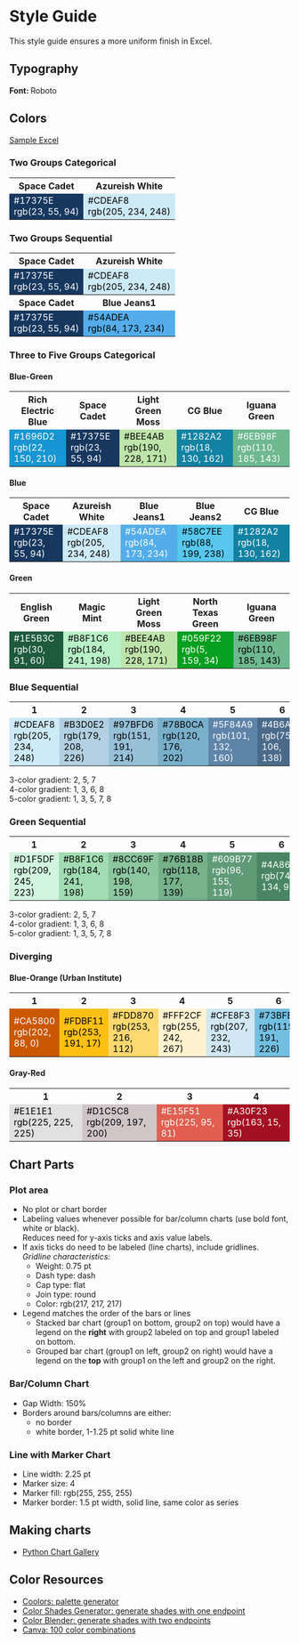 # Style Guide

This style guide ensures a more uniform finish in Excel.

## Typography
<b> Font: </b> Roboto

## Colors
[Sample Excel](./assets/spreadsheets/StyleGuide.xlsx)

<!-- HTML -->
<h3>Two Groups Categorical
    </h3>
<table class="myTable">
	<tr>
		<th>Space Cadet</th>
		<th>Azureish White</th>
	</tr>
	<tr>
		<td style="background-color:#17375E;color:white;">#17375E <br>rgb(23, 55, 94)</td>
        <td style="background-color:#CDEAF8;color:black;">#CDEAF8 <br>rgb(205, 234, 248)</td> 
	</tr>
</table>

    
<h3>Two Groups Sequential
    </h3>
<table class="myTable">
	<tr>
		<th>Space Cadet</th>
		<th>Azureish White</th>
	</tr>
	<tr>
		<td style="background-color:#17375E;color:white;">#17375E <br>rgb(23, 55, 94)</td>
        <td style="background-color:#CDEAF8;color:black;">#CDEAF8 <br>rgb(205, 234, 248)</td> 
	</tr>
	<tr>
		<th>Space Cadet</th>
		<th>Blue Jeans1</th>
	</tr>
	<tr>
		<td style="background-color:#17375E;color:white;">#17375E <br>rgb(23, 55, 94)</td>
        <td style="background-color:#54ADEA;color:black;">#54ADEA <br>rgb(84, 173, 234)</td> 
	</tr>    
</table>

     
<h3>Three to Five Groups Categorical</h3>
<h4> Blue-Green </h4>
<table class="myTable">
	<tr>
		<th>Rich Electric Blue</th>
		<th>Space Cadet</th>
		<th>Light Green Moss</th>
		<th>CG Blue</th>
		<th>Iguana Green</th>        
	</tr>    
    <tr>
		<td style="background-color:#1696D2;color:white;">#1696D2 <br>rgb(22, 150, 210)</td>
        <td style="background-color:#17375E;color:white;">#17375E <br>rgb(23, 55, 94)</td>
        <td style="background-color:#BEE4AB;color:black;">#BEE4AB <br>rgb(190, 228, 171)</td>
        <td style="background-color:#1282A2;color:white;">#1282A2 <br>rgb(18, 130, 162)</td> 
        <td style="background-color:#6EB98F ;color:white;">#6EB98F <br>rgb(110, 185, 143)</td>         
    </tr>
  
</table>
    
    
<h4>Blue</h4>
<table class="myTable">
	<tr>
		<th>Space Cadet</th>
		<th>Azureish White</th>
		<th>Blue Jeans1</th>
		<th>Blue Jeans2</th>
		<th>CG Blue</th>        
	</tr>
	<tr>
		<td style="background-color:#17375E;color:white;">#17375E <br>rgb(23, 55, 94)</td>
        <td style="background-color:#CDEAF8;color:black;">#CDEAF8 <br>rgb(205, 234, 248)</td>
		<td style="background-color:#54ADEA;color:white;">#54ADEA <br>rgb(84, 173, 234)</td>
		<td style="background-color:#58C7EE;color:black;">#58C7EE <br>rgb(88, 199, 238)</td>
        <td style="background-color:#1282A2;color:white;">#1282A2 <br>rgb(18, 130, 162)</td> 
	</tr>
</table>

<h4>Green </h4>
<table class="myTable">
    <tr>
		<th>English Green</th>
		<th>Magic Mint</th>
		<th>Light Green Moss</th>
		<th>North Texas Green</th>
		<th>Iguana Green</th>        
	</tr>
	<tr>
		<td style="background-color:#1E5B3C;color:white;">#1E5B3C <br>rgb(30, 91, 60)</td>
        <td style="background-color:#B8F1C6;color:black;">#B8F1C6 <br>rgb(184, 241, 198)</td>
		<td style="background-color:#BEE4AB;color:black;">#BEE4AB <br>rgb(190, 228, 171)</td>
		<td style="background-color:#059F22;color:white;">#059F22 <br>rgb(5, 159, 34)</td>
        <td style="background-color:#6EB98F;color:black;">#6EB98F <br>rgb(110, 185, 143)</td>
	</tr>
</table> 
    
<h3>Blue Sequential </h3>

<table class="myTable">
    <tr>
		<th>1</th>
		<th>2</th>
		<th>3</th>
		<th>4</th>
		<th>5</th> 
        <th>6</th>
    	<th>7</th>
        <th>8</th> 
	</tr>
	<tr>
		<td style="background-color:#CDEAF8;color:black;">#CDEAF8<br>rgb(205, 234, 248)</td>
        <td style="background-color:#B3D0E2;color:black;">#B3D0E2<br>rgb(179, 208, 226)</td>
		<td style="background-color:#97BFD6;color:black;">#97BFD6<br>rgb(151, 191, 214)</td>
		<td style="background-color:#78B0CA;color:black;">#78B0CA<br>rgb(120, 176, 202)</td>
        <td style="background-color:#5F84A9;color:white;">#5F84A9<br>rgb(101, 132, 160)</td>
        <td style="background-color:#4B6A8A;color:white;">#4B6A8A<br>rgb(75, 106, 138)</td>
        <td style="background-color:#315174;color:white;">#315174<br>rgb(49, 81, 116) </td>
        <td style="background-color:#17375E;color:white;">#17375E<br>rgb(23, 55, 94 )</td>           
	</tr>    
</table>    

3-color gradient: 2, 5, 7
<br> 4-color gradient: 1, 3, 6, 8
<br> 5-color gradient: 1, 3, 5, 7, 8


<h3>Green Sequential </h3>
<table class="myTable">
    <tr>
		<th>1</th>
		<th>2</th>
		<th>3</th>
		<th>4</th>
		<th>5</th> 
        <th>6</th>
    	<th>7</th>
        <th>8</th> 
	</tr>
	<tr>
		<td style="background-color:#D1F5DF;color:black;">#D1F5DF<br>rgb(209, 245, 223)</td>
        <td style="background-color:#A2DCB2;color:black;">#B8F1C6<br>rgb(184, 241, 198)</td>
		<td style="background-color:#8CC69F;color:black;">#8CC69F<br>rgb(140, 198, 159)</td>
		<td style="background-color:#76B18B;color:black;">#76B18B<br>rgb(118, 177, 139)</td>
        <td style="background-color:#609B77;color:white;">#609B77<br>rgb(96, 155, 119)</td>
        <td style="background-color:#4A8663;color:white;">#4A8663<br>rgb(74, 134, 99)</td>
        <td style="background-color:#347050;color:white;">#347050<br>rgb(52, 112, 80) </td>
        <td style="background-color:#1E5B3C;color:white;">#1E5B3C<br>rgb(30, 91, 60) </td>           
	</tr>
</table> 

3-color gradient: 2, 5, 7
<br> 4-color gradient: 1, 3, 6, 8
<br> 5-color gradient: 1, 3, 5, 7, 8

<h3>Diverging </h3>

<h4>Blue-Orange (Urban Institute)</h4>

<table class="myTable">
    <tr>
		<th>1</th>
		<th>2</th>
		<th>3</th>
		<th>4</th>
		<th>5</th> 
        <th>6</th>
    	<th>7</th>
        <th>8</th> 
	</tr>
	<tr>
		<td style="background-color:#CA5800;color:white;">#CA5800<br>rgb(202, 88, 0)</td>
        <td style="background-color:#FDBF11;color:black;">#FDBF11<br>rgb(253, 191, 17)</td>
		<td style="background-color:#FDD870;color:black;">#FDD870<br>rgb(253, 216, 112)</td>
		<td style="background-color:#FFF2CF;color:black;">#FFF2CF<br>rgb(255, 242, 267)</td>
        <td style="background-color:#CFE8F3;color:black;">#CFE8F3<br>rgb(207, 232, 243)</td>
        <td style="background-color:#73BFE2;color:black;">#73BFE2<br>rgb(115, 191, 226)</td>
        <td style="background-color:#1696D2;color:white;">#1696D2<br>rgb(22, 150, 210) </td>
        <td style="background-color:#0A4C6A;color:white;">#0A4C6A<br>rgb(10, 76, 106) </td>           
	</tr>
</table> 

    
<h4>Gray-Red</h4>
<table class="myTable">
    <tr>
		<th>1</th>
		<th>2</th>
		<th>3</th>
		<th>4</th>
	</tr>
	<tr>
		<td style="background-color:#E1E1E1;color:black;">#E1E1E1<br>rgb(225, 225, 225)</td>
        <td style="background-color:#D1C5C8;color:black;">#D1C5C8<br>rgb(209, 197, 200)</td>
		<td style="background-color:#E15F51;color:white;">#E15F51<br>rgb(225, 95, 81)</td>
		<td style="background-color:#A30F23;color:white;">#A30F23<br>rgb(163, 15, 35)</td>          
	</tr>
</table>


## Chart Parts
### Plot area
* No plot or chart border
* Labeling values whenever possible for bar/column charts (use bold font, white or black).
<br>Reduces need for y-axis ticks and axis value labels.
* If axis ticks do need to be labeled (line charts), include gridlines.
<br> <i> Gridline characteristics: </i>
     * Weight: 0.75 pt
     * Dash type: dash
     * Cap type: flat
     * Join type: round
     * Color: rgb(217, 217, 217)
* Legend matches the order of the bars or lines
    * Stacked bar chart (group1 on bottom, group2 on top) would have a legend on the <b>right</b> with group2 labeled on top and group1 labeled on bottom.
    * Grouped bar chart (group1 on left, group2 on right) would have a legend on the <b>top</b> with group1 on the left and group2 on the right.

### Bar/Column Chart
* Gap Width: 150%
* Borders around bars/columns are either:
    * no border
    * white border, 1-1.25 pt solid white line

### Line with Marker Chart
* Line width: 2.25 pt
* Marker size: 4
* Marker fill: rgb(255, 255, 255)
* Marker border: 1.5 pt width, solid line, same color as series

## Making charts

* [Python Chart Gallery](https://python-graph-gallery.com/)

## Color Resources
* [Coolors: palette generator](https://coolors.co/app)
* [Color Shades Generator: generate shades with one endpoint](https://superdevresources.com/tools/color-shades)
* [Color Blender: generate shades with two endpoints](https://meyerweb.com/eric/tools/color-blend/)
* [Canva: 100 color combinations](https://www.canva.com/learn/100-color-combinations/)